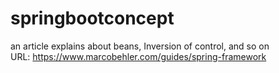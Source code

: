 # springbootconcept
an article explains about beans, Inversion of control, and so on  
URL: https://www.marcobehler.com/guides/spring-framework
